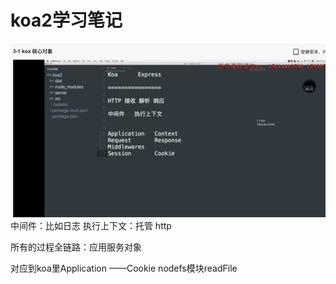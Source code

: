 # koa2学习笔记
![image](./image/koa-express.png)
中间件：比如日志
执行上下文：托管 http

所有的过程全链路：应用服务对象

对应到koa里Application ——Cookie
nodefs模块readFile